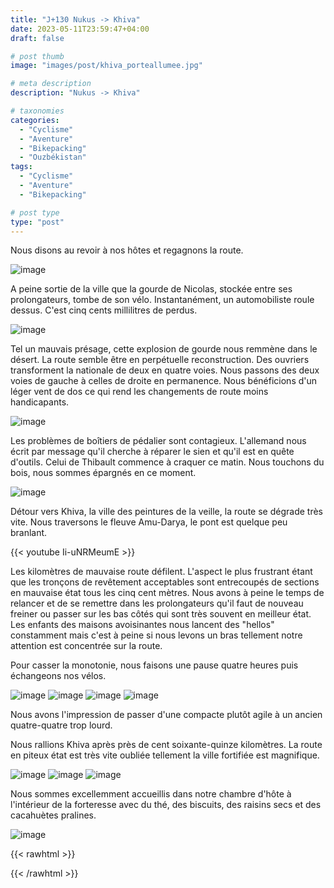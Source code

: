 ```yaml
---
title: "J+130 Nukus -> Khiva"
date: 2023-05-11T23:59:47+04:00
draft: false

# post thumb
image: "images/post/khiva_porteallumee.jpg"

# meta description
description: "Nukus -> Khiva"

# taxonomies
categories:
  - "Cyclisme" 
  - "Aventure" 
  - "Bikepacking"
  - "Ouzbékistan" 
tags:
  - "Cyclisme" 
  - "Aventure" 
  - "Bikepacking" 

# post type
type: "post"
---
```


Nous disons au revoir à nos hôtes et regagnons la route.

![image](../../images/post/khiva_guesthouse.jpg)

A peine sortie de la ville que la gourde de Nicolas, stockée entre ses prolongateurs, tombe de son vélo. Instantanément, un automobiliste roule dessus. C'est cinq cents millilitres de perdus. 

![image](../../images/post/khiva_statuenukus.jpg)

Tel un mauvais présage, cette explosion de gourde nous remmène dans le désert. La route semble être en perpétuelle reconstruction. Des ouvriers transforment la nationale de deux en quatre voies. Nous passons des deux voies de gauche à celles de droite en permanence. Nous bénéficions d'un léger vent de dos ce qui rend les changements de route moins handicapants.

![image](../../images/post/khiva_coline.jpg)

Les problèmes de boîtiers de pédalier sont contagieux. L'allemand nous écrit par message qu'il cherche à réparer le sien et qu'il est en quête d'outils. Celui de Thibault commence à craquer ce matin. Nous touchons du bois, nous sommes épargnés en ce moment. 

![image](../../images/post/khiva_desert.jpg)

Détour vers Khiva, la ville des peintures de la veille, la route se dégrade très vite. Nous traversons le fleuve Amu-Darya, le pont est quelque peu branlant.

{{< youtube Ii-uNRMeumE >}} 

Les kilomètres de mauvaise route défilent. L'aspect le plus frustrant étant que les tronçons de revêtement acceptables sont entrecoupés de sections en mauvaise état tous les cinq cent mètres. Nous avons à peine le temps de relancer et de se remettre dans les prolongateurs qu'il faut de nouveau freiner ou passer sur les bas côtés qui sont très souvent en meilleur état. Les enfants des maisons avoisinantes nous lancent des "hellos" constamment mais c'est à peine si nous levons un bras tellement notre attention est concentrée sur la route.

Pour casser la monotonie, nous faisons une pause quatre heures puis échangeons nos vélos. 

![image](../../images/post/khiva_shop.jpg)
![image](../../images/post/khiva_tibo.jpg)
![image](../../images/post/khiva_nath.jpg)
![image](../../images/post/khiva_ben.jpg)

Nous avons l'impression de passer d'une compacte plutôt agile à un ancien quatre-quatre trop lourd. 

Nous rallions Khiva après près de cent soixante-quinze kilomètres. La route en piteux état est très vite oubliée tellement la ville fortifiée est magnifique.

![image](../../images/post/khiva_porteeteinte.jpg)
![image](../../images/post/khiva_archenuit.jpg)
![image](../../images/post/khiva_tournuit.jpg)

Nous sommes excellemment accueillis dans notre chambre d'hôte à l'intérieur de la forteresse avec du thé, des biscuits, des raisins secs et des cacahuètes pralines. 

![image](../../images/post/khiva_the.jpg)

{{< rawhtml >}} 
<div class="strava-embed-placeholder" data-embed-type="activity" data-embed-id="9052512206"></div><script src="https://strava-embeds.com/embed.js"></script>
{{< /rawhtml >}}
